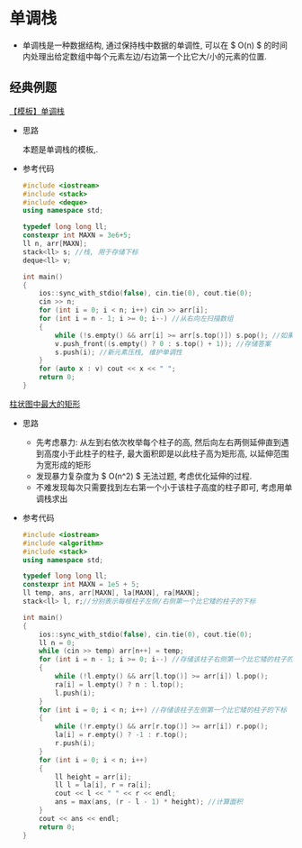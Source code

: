 # 单调栈

- 单调栈是一种数据结构, 通过保持栈中数据的单调性, 可以在 $ O(n) $ 的时间内处理出给定数组中每个元素左边/右边第一个比它大/小的元素的位置.

## 经典例题

[【模板】单调栈 ](https://www.luogu.com.cn/problem/P5788)

- 思路

  本题是单调栈的模板,. 

- 参考代码

  ```cpp
  #include <iostream>
  #include <stack>
  #include <deque>
  using namespace std;
  
  typedef long long ll;
  constexpr int MAXN = 3e6+5;
  ll n, arr[MAXN];
  stack<ll> s; //栈, 用于存储下标
  deque<ll> v;
  
  int main()
  {
      ios::sync_with_stdio(false), cin.tie(0), cout.tie(0);
      cin >> n;
      for (int i = 0; i < n; i++) cin >> arr[i];
      for (int i = n - 1; i >= 0; i--) //从右向左扫描数组
      {
          while (!s.empty() && arr[i] >= arr[s.top()]) s.pop(); //如果栈非空且数组当前位置的值大于等于栈顶元素(即下标)所对应的值, 那么弹出该值, 直到栈顶元素所对应的值大于当前数组中的值
          v.push_front((s.empty() ? 0 : s.top() + 1)); //存储答案
          s.push(i); //新元素压栈, 维护单调性
      }
      for (auto x : v) cout << x << " ";
      return 0;
  }
  ```

[柱状图中最大的矩形](https://leetcode.cn/problems/largest-rectangle-in-histogram/description/)

- 思路

  - 先考虑暴力: 从左到右依次枚举每个柱子的高, 然后向左右两侧延伸直到遇到高度小于此柱子的柱子, 最大面积即是以此柱子高为矩形高, 以延伸范围为宽形成的矩形
  - 发现暴力复杂度为 $ O(n^2) $ 无法过题, 考虑优化延伸的过程. 
  - 不难发现每次只需要找到左右第一个小于该柱子高度的柱子即可, 考虑用单调栈求出

- 参考代码

  ```cpp
  #include <iostream>
  #include <algorithm>
  #include <stack>
  using namespace std;
  
  typedef long long ll;
  constexpr int MAXN = 1e5 + 5;
  ll temp, ans, arr[MAXN], la[MAXN], ra[MAXN];
  stack<ll> l, r;//分别表示每根柱子左侧/右侧第一个比它矮的柱子的下标
  
  int main()
  {
      ios::sync_with_stdio(false), cin.tie(0), cout.tie(0);
      ll n = 0;
      while (cin >> temp) arr[n++] = temp;
      for (int i = n - 1; i >= 0; i--) //存储该柱子右侧第一个比它矮的柱子的下标
      {
          while (!l.empty() && arr[l.top()] >= arr[i]) l.pop();
          ra[i] = l.empty() ? n : l.top();
          l.push(i);
      }
      for (int i = 0; i < n; i++) //存储该柱子左侧第一个比它矮的柱子的下标
      {
          while (!r.empty() && arr[r.top()] >= arr[i]) r.pop();
          la[i] = r.empty() ? -1 : r.top();
          r.push(i);
      }
      for (int i = 0; i < n; i++)
      {
          ll height = arr[i];
          ll l = la[i], r = ra[i];
          cout << l << " " << r << endl;
          ans = max(ans, (r - l - 1) * height); //计算面积
      }
      cout << ans << endl;
      return 0;
  }
  ```

  